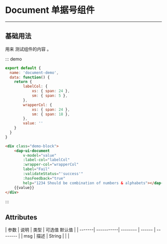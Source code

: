 <!--
 * @Author: DevinShi
 * @Date: 2020-02-06 09:53:06
 * @LastEditors: DevinShi
 * @LastEditTime: 2020-02-11 11:33:01
 * @Description: file content description
 -->
# Document 单据号组件

<!-- {.md} -->

---

<!-- {.md} -->

## 基础用法

<!-- {.md} -->


用来<!-- {.md} --> 测试组件的内容 <!-- {.md} -->。

<document-demo></document-demo>

::: demo

```js
export default {
  name: 'document-demo',
  data: function() {
    return {
        labelCol: {
            xs: { span: 24 },
            sm: { span: 5 },
        },
        wrapperCol: {
            xs: { span: 24 },
            sm: { span: 18 },
        },
        value: ''
    }
  }
}
```
```html
<div class="demo-block">
    <dap-ui-document 
        v-model="value"
        :label-col="labelCol"
        :wrapper-col="wrapperCol"
        label="Fail"
        :validateStatus="'success'"
        :hasFeedback="true"
        help="1234 Should be combination of numbers & alphabets"></dap-ui-document>
    {{value}}
</div>
```

:::

## Attributes

<!-- {.md} -->

| 参数    | 说明        | 类型     | 可选值    默认值    |
| -------| -----------| -------- | ------ | -------- |
| msg    |  描述       | String   |        |          | 
